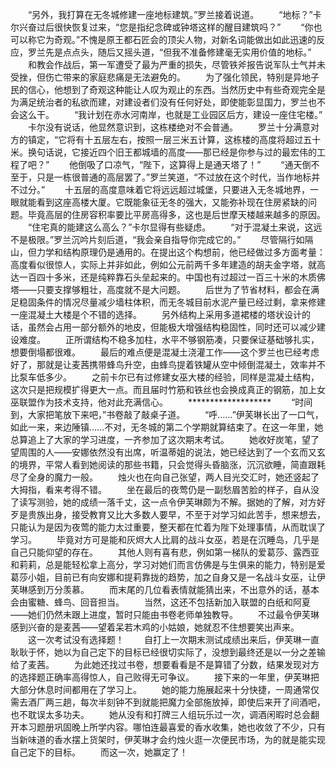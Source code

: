 　　“另外，我打算在无冬城修建一座地标建筑。”罗兰接着说道。
　　“地标？”卡尔兴奋过后很快恢复过来，“您是指纪念碑或钟塔这样的醒目建筑吗？”
　　“你也可以称它为奇观。”不愧是原王都石匠会的顶尖人物，对新名词能做出如此迅速的反应，罗兰先是点点头，随后又摇头道，“但我不准备修建毫无实用价值的地标。”
　　和教会作战后，第一军遭受了最为严重的损失，尽管铁斧报告说军队士气并未受挫，但伤亡带来的家庭悲痛是无法避免的。
　　为了强化领民，特别是异地子民的信心，他想到了奇观这种能让人叹为观止的东西。当然历史中有些奇观完全是为满足统治者的私欲而建，对建设者们没有任何好处，即使能彰显国力，罗兰也不会这么干。
　　“我计划在赤水河南岸，也就是工业园区后方，建设一座住宅楼。”
　　卡尔没有说话，他显然意识到，这栋楼绝对不会普通。
　　罗兰十分满意对方的镇定，“它将有十五层左右，按照一层三米五计算，这栋楼的高度将超过五十米。换句话说，它接近四个旧王都城墙的高度——那已经是你参与过的最宏伟的工程了吧？”
　　他倒吸了口凉气，“陛下，这算得上是通天塔了！”
　　“通天倒不至于，只是一栋很普通的高层罢了。”罗兰笑道，“不过放在这个时代，当作地标并不过分。”
　　十五层的高度意味着它将远远超过城堡，只要进入无冬城地界，一眼就能看到这座高楼大厦。它既能象征无冬的强大，又能弥补现在住房紧缺的问题。毕竟高层的住房容积率要比平房高得多，这也是后世摩天楼越来越多的原因。
　　“住宅真的能建这么高么？”卡尔显得有些疑虑。
　　“对于混凝土来说，这远不是极限。”罗兰沉吟片刻后道，“我会亲自指导你完成它的。”
　　尽管隔行如隔山，但力学和结构原理仍是通用的。在提出这个构想前，他已经做过多方面考量：高度看似很惊人，实际上并非如此，例如公元前两千多年建造的胡夫金字塔，就高达一百四十多米，还是纯粹靠石头垒起来的。中国也有过超过一百三十米的木质佛塔——只要支撑够粗壮，高度就不是大问题。
　　后世为了节省材料，都会在满足稳固条件的情况尽量减少墙柱体积，而无冬城目前水泥产量已经过剩，拿来修建一座混凝土大楼是个不错的选择。
　　另外结构上采用多道裙楼的塔状设计的话，虽然会占用一部分额外的地皮，但能极大增强结构稳固性，同时还可以减少建设难度。
　　正所谓结构不稳多加柱，水平不够钢筋凑，只要保证基础够扎实，想要倒塌都很难。
　　最后的难点便是混凝土浇灌工作——这个罗兰也已经考虑好了，那就是让麦茜携带蜂鸟升空，由蜂鸟提着铁罐从空中倾倒混凝土，效率并不比泵车低多少。
　　之前卡尔已有过修建女巫大楼的经验，同样是混凝土结构，这次只是把规模扩得更大一点。而且届时竹筋和铁丝也会换成真正的钢筋，加上女巫联盟作为技术支持，他对此充满信心。
　　*******************
　　“时间到，大家把笔放下来吧，”书卷敲了敲桌子道。
　　“呼……”伊芙琳长出了一口气，如此一来，来边陲镇……不对，无冬城的第二个学期就算结束了。在这一年里，她总算追上了大家的学习进度，一齐参加了这次期末考试。
　　她收好炭笔，望了望周围的人——安娜依然没有出席，听温蒂姐的说法，她已经达到了一个玄而又玄的境界，平常人看到她阅读的那些书籍，只会觉得头昏脑涨，沉沉欲睡，简直跟耗尽了全身的魔力一般。
　　烛火也在向自己张望，两人目光交汇时，她还竖起了大拇指，看来考得不错。
　　坐在最后的夜莺仍是一副愁眉苦脸的样子，自从没了读写测验，她的成绩一落千丈，这一点令伊芙琳颇为不解。据她的了解，对方好歹是贵族出身，接受教育又比大多数人要早，不至于对学习如此苦手，想来想去，只能认为是因为夜莺的能力太过重要，整天都在忙着为陛下处理事情，从而耽误了学习。
　　毕竟对方可是能和灰烬大人比肩的战斗女巫，若是在沉睡岛，几乎是自己只能仰望的存在。
　　其他人则有喜有悲，例如第一梯队的爱葛莎、露西亚和莉莉，总是能轻松拿上高分，学习对她们而言仿佛是与生俱来的能力，特别是爱葛莎小姐，目前已有向安娜和提莉靠拢的趋势，加之自身又是一名战斗女巫，让伊芙琳感到万分羡慕。
　　而末尾的几位看表情就能猜出来，不出意外的话，基本会由蜜糖、蜂鸟、回音担当。
　　当然，这还不包括新加入联盟的白纸和阿夏——她们仍然未跟上进度，暂时只能由书卷老师单独教导。
　　不过最令伊芙琳感到兴奋的是麦茜——望着呆若木鸡的小姑娘，她就忍不住想要笑出声来。
　　这一次考试没有选择题！
　　自打上一次期末测试成绩出来后，伊芙琳一直耿耿于怀，她以为自己定下的目标已经很切实际了，没想到最终还是以一分之差输给了麦茜。
　　为此她还找过书卷，想要看看是不是算错了分数，结果发现对方的选择题正确率高得惊人，自己败得无可争议。
　　接下来的一年里，伊芙琳把大部分休息时间都用在了学习上。
　　她的能力施展起来十分快捷，一周通常仅需去酒厂两三趟，每次半刻钟不到就能把魔力全部施放掉，即使后来开了间酒吧，也不耽误太多功夫。
　　她从没有和打牌三人组玩乐过一次，调酒闲暇时总会翻开本习题册巩固晚上所学内容。哪怕连最喜爱的香水收集，她也收敛了不少，只有当新味道的香水摆上货架时，伊芙琳才会约烛火逛一次便民市场，为的就是能实现自己定下的目标。
　　而这一次，她赢定了！